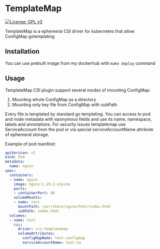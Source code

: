 # TemplateMap

 [![License: GPL v3](https://img.shields.io/badge/License-GPLv3-blue.svg)](https://www.gnu.org/licenses/gpl-3.0)

TemplateMap is a ephemeral CSI driver for kubernetes that allow ConfigMap gotemplating

## Installation

You can use prebuilt image from my dockerhub with `make deploy` command

## Usage

TemplateMap CSI plugin support several modes of mounting ConfigMap:

1. Mounting whole ConfigMap as a directory
2. Mounting only key file from ConfigMap with subPath

Every file is templated by standard go templating. You can access to pod and node metadata with eponymous fields and use its name, namespace, labels and annotations. For security issues templatemap use ServiceAccount from the pod or via special serviceAccountName attribute of ephemeral storage.

Example of pod manifest:

```.yaml
apiVersion: v1
kind: Pod
metadata:
  name: nginx
spec:
  containers:
  - name: nginx
    image: nginx:1.19.2-alpine
    ports:
    - containerPort: 80
    volumeMounts:
    - name: test
      mountPath: /usr/share/nginx/html/index.html
      subPath: index.html
  volumes:
  - name: test
    csi:
      driver: csi-templatemap
      volumeAttributes:
        configMapName: test-configmap
        serviceAccountName: test-sa
```

